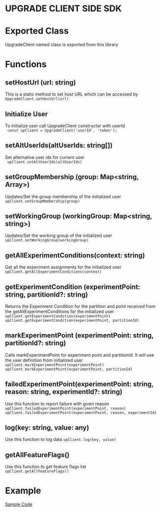 # UPGRADE CLIENT SIDE SDK
# Exported Class
UpgradeClient named class is exported from this library

# Functions

## setHostUrl (url: string)
This is a static method to set host URL which can be accessed by  
```UpgradeClient.setHostUrl(url)```

## Initialize User
To initialize user call UpgradeClient constructor with userId  
``` const upClient = UpgradeClient('userId', 'token');```

## setAltUserIds(altUserIds: string[])
Set alternative user ids for current user  
``` upClient.setAltUserIds(altUserIds)```

## setGroupMembership (group: Map<string, Array<string>>)
Updates/Set the group membership of the initialized user  
```upClient.setGroupMembership(group)```

## setWorkingGroup (workingGroup: Map<string, string>)
Updates/Set the working group of the initialized user  
```upClient.setWorkingGroup(workingGroup)```

## getAllExperimentConditions(context: string)
Get all the experiment assignments for the initialized user  
```upClient.getAllExperimentConditions(context)```

## getExperimentCondition (experimentPoint: string, partitionId?: string)
Returns the Experiment Condition for the partition and point received from the getAllExperimentConditions for the initialized user  
```upClient.getExperimentCondition(experimentPoint)```  
```upClient.getExperimentCondition(experimentPoint, partitionId)```

## markExperimentPoint (experimentPoint: string, partitionId?: string)
Calls markExperimentPoint for experiment point and partitionId. It will use the user definition from initialized user  
```upClient.markExperimentPoint(experimentPoint)```  
```upClient.markExperimentPoint(experimentPoint, partitionId)```

## failedExperimentPoint(experimentPoint: string, reason: string, experimentId?: string)
Use this function to report failure with given reason  
```upClient.failedExperimentPoint(experimentPoint, reason)```  
```upClient.failedExperimentPoint(experimentPoint, reason, experimentId)```

## log(key: string, value: any)
Use this function to log data
```upClient.log(key, value)```

## getAllFeatureFlags()
Use this function to get feature flags list  
```upClient.getAllFeatureFlags()```  

# Example
[Sample Code](https://gist.github.com/JD2455/819b178bd43fc3da376eb2d6ddc55c3b "Sample Code")


